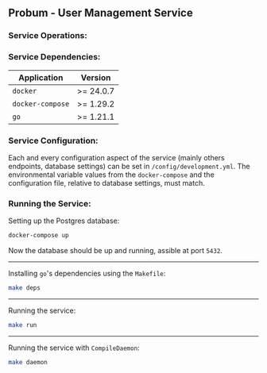## Probum - User Management Service

### Service Operations:

### Service Dependencies:

| Application | Version |
| ----------- |:-------:|
| `docker` | >= 24.0.7 |
| `docker-compose` | >= 1.29.2 |
| `go` | >= 1.21.1

### Service Configuration:

Each and every configuration aspect of the service (mainly others endpoints, database settings) can be set in `/config/development.yml`.
The environmental variable values from the `docker-compose` and the configuration file, relative to database settings, must match.

### Running the Service:

Setting up the Postgres database:
```sh
docker-compose up
```
Now the database should be up and running, assible at port `5432`.

---
Installing `go`'s dependencies using the `Makefile`:
```sh
make deps
```
---
Running the service:
```sh
make run
```

---
Running the service with `CompileDaemon`: 
```sh
make daemon
```
